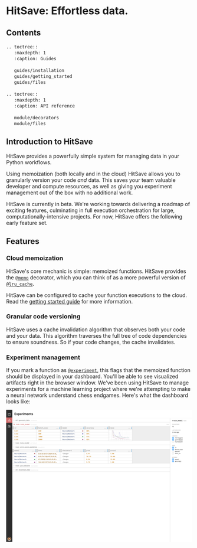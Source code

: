 # HitSave: Effortless data.

## Contents

```{eval-rst}
.. toctree::
   :maxdepth: 1
   :caption: Guides

   guides/installation
   guides/getting_started
   guides/files

.. toctree::
   :maxdepth: 1
   :caption: API reference

   module/decorators
   module/files
```

## Introduction to HitSave

HitSave provides a powerfully simple system for managing data in your Python
workflows.

Using memoization (both locally and in the cloud) HitSave allows you
to granularly version your code _and_ data. This saves your team valuable developer
and compute resources, as well as giving you experiment management out of the box
with no additional work.

HitSave is currently in beta. We're working towards delivering a roadmap
of exciting features, culminating in full execution orchestration for large,
computationally-intensive projects. For now, HitSave offers the following early
feature set.

## Features

### Cloud memoization

HitSave's core mechanic is simple: memoized functions. HitSave provides the [`@memo`](hitsave.memo)
decorator, which you can think of as a more powerful version of [`@lru_cache`](https://docs.python.org/3/library/functools.html#functools.lru_cache).

HitSave can be configured to cache your function executions to the cloud. Read the
[getting started guide](/guides/getting_started.md) for more information.

### Granular code versioning

HitSave uses a cache invalidation algorithm that observes both your code and your
data. This algorithm traverses the full tree of code dependencies to ensure
soundness. So if your code changes, the cache invalidates.

### Experiment management

If you mark a function as [`@experiment`](hitsave.experiment), this flags that the memoized function
should be displayed in your dashboard. You'll be able to see visualized artifacts
right in the browser window. We've been using HitSave to manage experiments for a
machine learning project where we're attempting to make a neural network understand
chess endgames. Here's what the dashboard looks like:

![HitSave experiment tracking dashboard](../../web/src/images/screenshots/experiment-tracking.png)

